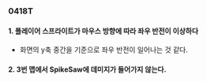 ### 0418T  

#### 1. 플레이어 스프라이트가 마우스 방향에 따라 좌우 반전이 이상하다  
- 화면의 y축 중간을 기준으로 좌우 반전이 일어나는 것 같다.

#### 2. 3번 맵에서 SpikeSaw에 데미지가 들어가지 않는다.
